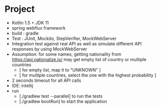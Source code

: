 # Project

* Kotlin 1.5 + JDK 11
* spring webflux framework
* build : gradle
* Test : JUnit, Mockito, StepVerifier, MockWebServer
* Integration test against real API as well as simulate different API responses by using MockWebServer
* Assumption:
  for some names, getting nationality from https://api.nationalize.io/ may get empty list of country or multiple
  countries
    * [ for empty list, map it to "UNKNOWN" ]
    * [ for multiple countries, select the one with the highest probability ]
* 2 seconds timeout for all API calls
* IDE: intellij
* run
    * [./gradlew test --parallel] to run the tests
    * [./gradlew bootRun] to start the application